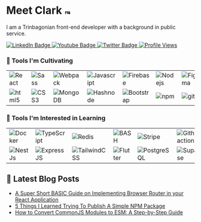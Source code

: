 # Meet Clark  <img src="https://upload.wikimedia.org/wikipedia/commons/thumb/6/64/Flag_of_Trinidad_and_Tobago.svg/188px-Flag_of_Trinidad_and_Tobago.svg.png" width="15" alt ="🇹🇹"/>
 I am a Trinbagonian   front-end developer with a background in public service.




<!-- Social Media -->
<div id="badges" align="left">
  <a href="www.linkedin.com/in/kiel-c-3a0b59253">
    <img src="https://img.shields.io/badge/LinkedIn-blue?style=for-the-badge&logo=linkedin&logoColor=white" alt="LinkedIn Badge">
  </a>
  <a href="https://www.youtube.com/@clickwithclark">
    <img src="https://img.shields.io/badge/YouTube-red?style=for-the-badge&logo=youtube&logoColor=white" alt="Youtube Badge">
  </a>
  <a href="https://x.com/ClickWithClark">
    <img src="https://img.shields.io/badge/-twitter%20-informational?logo=X&style=for-the-badge&logoColor=ffffff&color=007ec6&labelColor=007ec6" alt="Twitter Badge">
  </a>
  <a href="#"><img src="https://komarev.com/ghpvc/?username=clickwithclark&style=for-the-badge&color=red" alt="Profile Views"></a>
</div>

<!-- Tools I'm Cultivating -->
<h3>🌱 Tools I'm Cultivating </h3>
<table>
  <tr>
    <td><img alt="React" src="https://img.shields.io/badge/-React-45b8d8?style=flat-square&logo=react&logoColor=white" /></td>
    <td><img alt="Sass" src="https://img.shields.io/badge/-Sass-CC6699?style=flat-square&logo=sass&logoColor=white" /></td>
    <td><img alt="Webpack" src="https://img.shields.io/badge/-Webpack-8DD6F9?style=flat-square&logo=webpack&logoColor=white" /></td>
    <td><img alt="Javascript" src="https://img.shields.io/badge/-Javascript-informational?logo=javascript&style=flat-square&logoColor=white" /></td>
    <td><img alt="Firebase" src="https://img.shields.io/badge/firebase-ffca28?style=for-the-badge&logo=firebase&logoColor=black" /></td>
      <td><img alt="Nodejs" src="https://img.shields.io/badge/-Nodejs-43853d?style=flat-square&logo=Node.js&logoColor=white" /></td>
   <td><img alt="Figma" src="https://img.shields.io/badge/-Figma-000000?style=flat-square&logo=figma&logoColor=white"></a></td>
   <td><img alt="Markdown" src="https://img.shields.io/badge/-Markdown-000000.svg?style=flat-square&logo=markdown&logoColor=white"></td>
  </tr>
  <tr>
    <td><img alt="html5" src="https://img.shields.io/badge/-HTML5-E34F26?style=flat-square&logo=html5&logoColor=white" /></td>
    <td><img alt="CSS3" src="https://img.shields.io/badge/-CSS-informational?logo=css3&style=flat-square&logoColor=white" /></td>
     <td><img alt="MongoDB" src="https://img.shields.io/badge/-MongoDB-13aa52?style=flat-square&logo=mongodb&logoColor=white" /></td>
     <td><img alt="Hashnode" src="https://img.shields.io/badge/Hashnode-2962FF?style=for-the-badge&logo=hashnode&logoColor=white" /></td>
     <td><img alt="Bootstrap" src="https://img.shields.io/badge/Bootstrap-563D7C?style=for-the-badge&logo=bootstrap&logoColor=white" /></td>
    <td><img alt="npm" src="https://img.shields.io/badge/-NPM-CB3837?style=flat-square&logo=npm&logoColor=white" /></td>
     <td ><img alt="git" src="https://img.shields.io/badge/-Git-F05032?style=flat-square&logo=git&logoColor=white" /></td>
     <td ><img alt="wix" src="https://img.shields.io/badge/wix-000?style=for-the-badge&logo=wix&logoColor=white" /></td>
 
  </tr>
</table>

<!-- Tools I'm Interested in learning -->
<h3>👀 Tools I'm Interested in Learning </h3>
<table>
  <tr>
    <td><img alt="Docker" src="https://img.shields.io/badge/-Docker-46a2f1?style=flat-square&logo=docker&logoColor=white" /></td>
    <td><img alt="TypeScript" src="https://img.shields.io/badge/-TypeScript-007ACC?style=flat-square&logo=typescript&logoColor=white" /></td>
    <td><img alt="Redis" src="https://img.shields.io/badge/redis-%23DD0031.svg?style=for-the-badge&logo=redis&logoColor=white" /></td>
    <td><img alt="BASH" src="https://img.shields.io/badge/Shell_Script-121011?style=for-the-badge&logo=gnu-bash&logoColor=white" /></td>
   <td><img alt="Stripe" src="https://img.shields.io/badge/Stripe-626CD9?style=for-the-badge&logo=Stripe&logoColor=white" /></td>
   <td><img alt="Github actions" src="https://img.shields.io/badge/-Github_Actions-2088FF?style=flat-square&logo=github-actions&logoColor=white" /></td>
  </tr>
  <tr>
    <td><img alt="NestJs" src="https://img.shields.io/badge/-NestJs-ea2845?style=flat-square&logo=nestjs&logoColor=white" /></td>
    <td><img alt="ExpressJS" src="https://img.shields.io/badge/Express.js-404d59.svg?style=flat-square&logo=express&logoColor=white" /></td>
    <td><img alt="TailwindCSS" src="https://img.shields.io/badge/Tailwind_CSS-38B2AC?style=for-the-badge&logo=tailwind-css&logoColor=white" /></td>
    <td><img alt="Flutter" src="https://img.shields.io/badge/Flutter-02569B?style=for-the-badge&logo=flutter&logoColor=white" /></td>
<td><img alt="PostgreSQL" src="https://img.shields.io/badge/PostgreSQL-316192?style=for-the-badge&logo=postgresql&logoColor=white" /></td>
<td><img alt="Supabase" src="https://img.shields.io/badge/-supabase-informational?logo=Supabase&style=flat-square&logoColor=32805b&color=32805b&labelColor=000000" /></td>
  </tr>
</table>

 <!-- Latest Blog Posts -->
  ## 📕 Latest Blog Posts
 <!-- BLOG-POST-LIST:START -->
- [A Super Short BASIC Guide on Implementing Browser Router in your React Application](https://blog.clickwithclark.com/a-super-short-basic-guide-on-implementing-browser-router-in-your-react-application)
- [5 Things I Learned Trying To Publish A Simple NPM Package](https://blog.clickwithclark.com/5-things-i-learned-trying-to-publish-a-simple-npm-package)
- [How to Convert CommonJS Modules to ESM: A Step-by-Step Guide](https://blog.clickwithclark.com/how-to-convert-commonjs-modules-to-esm-a-step-by-step-guide)
<!-- BLOG-POST-LIST:END -->




<!--
**clickwithclark/clickwithclark** is a ✨ _special_ ✨ repository because its `README.md` (this file) appears on your GitHub profile.

Here are some ideas to get you started:

- 🔭 I’m currently working on ...
- 🌱 I’m currently learning ...
- 👯 I’m looking to collaborate on ...
- 🤔 I’m looking for help with ...
- 💬 Ask me about ...
- 📫 How to reach me: ...
- 😄 Pronouns: ...
- ⚡ Fun fact: ...
-->
